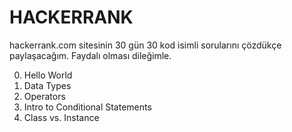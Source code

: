 # HACKERRANK
hackerrank.com sitesinin 30 gün 30 kod isimli sorularını çözdükçe paylaşacağım. 
Faydalı olması dileğimle.

0. Hello World
1. Data Types
2. Operators
3. Intro to Conditional Statements
4. Class vs. Instance

